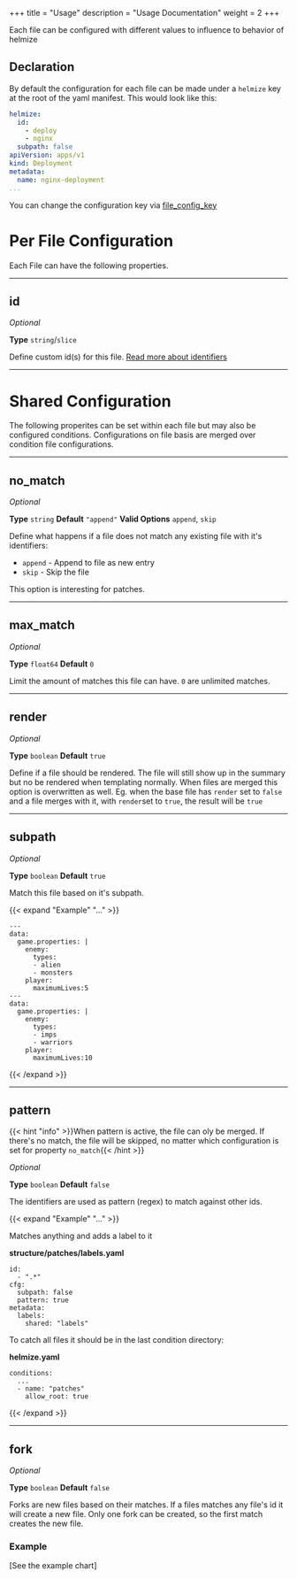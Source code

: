 +++
title = "Usage"
description = "Usage Documentation"
weight = 2
+++

Each file can be configured with different values to influence to behavior of helmize

## Declaration

By default the configuration for each file can be made under a `helmize` key at the root of the yaml manifest. This would look like this:

```yaml
helmize: 
  id:
    - deploy
    - nginx
  subpath: false
apiVersion: apps/v1
kind: Deployment
metadata:
  name: nginx-deployment
...
```

You can change the configuration key via [file_config_key](../../configuration/general#file_config_key)

# Per File Configuration

Each File can have the following properties.

---
## id

_Optional_

**Type** `string`/`slice`

Define custom id(s) for this file. [Read more about identifiers](identifiers/)  

---

# Shared Configuration

The following properites can be set within each file but may also be configured conditions. Configurations on file basis are merged over condition file configurations.

---
## no_match

_Optional_

**Type** `string` **Default** `"append"` **Valid Options** `append`, `skip`

Define what happens if a file does not match any existing file with it's identifiers:

  * `append` - Append to file as new entry
  * `skip` - Skip the file

This option is interesting for patches.  

---
## max_match

_Optional_

**Type** `float64` **Default** `0`

Limit the amount of matches this file can have. `0` are unlimited matches.


---
## render

_Optional_

**Type** `boolean` **Default** `true`

Define if a file should be rendered. The file will still show up in the summary but no be rendered when templating normally. When files are merged this option is overwritten as well. Eg. when the base file has `render` set to `false` and a file merges with it, with `render`set to `true`, the result will be `true`

---
## subpath

_Optional_

**Type** `boolean` **Default** `true`

Match this file based on it's subpath. 

{{< expand "Example" "..." >}}
```
---
data:
  game.properties: |
    enemy:
      types:
      - alien
      - monsters
    player:
      maximumLives:5
---
data:
  game.properties: |
    enemy:
      types:
      - imps
      - warriors
    player:
      maximumLives:10
```
{{< /expand >}}

---
## pattern

{{< hint "info" >}}When pattern is active, the file can oly be merged. If there's no match, the file will be skipped, no matter which configuration is set for property `no_match`{{< /hint >}}

_Optional_

**Type** `boolean` **Default** `false`

The identifiers are used as pattern (regex) to match against other ids.

{{< expand "Example" "..." >}}

Matches anything and adds a label to it 

**structure/patches/labels.yaml**

```
id:
  - ".*"
cfg:
  subpath: false
  pattern: true
metadata:
  labels:
    shared: "labels"
```

To catch all files it should be in the last condition directory:

**helmize.yaml**

```
conditions:
  ...
  - name: "patches"
    allow_root: true
```
{{< /expand >}}

---

## fork 

_Optional_

**Type** `boolean` **Default** `false`

Forks are new files based on their matches. If a files matches any file's id it will create a new file. Only one fork can be created, so the first match creates the new file.

### Example 

[See the example chart]


